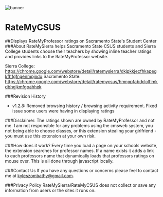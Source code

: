<img src="http://imgur.com/oq1hzoi.png" alt="banner">

# RateMyCSUS
##Displays RateMyProfessor ratings on Sacramento State's Student Center
###About
RateMySierra helps Sacramento State CSUS students and Sierra College students choose their teachers by showing inline teacher ratings and provides links to the RateMyProfessor website.

Sierra College:   https://chrome.google.com/webstore/detail/ratemysierra/dkjpkkjecfhkapegkfhfgfngenmpjndo
Sacramento State: https://chrome.google.com/webstore/detail/ratemycsus/hmnppfabdclolfimkdbhgjkmfgoahhek

###Revision History
- v1.2.8: Removed browsing history / browsing activity requirement. Fixed issue some users were having in displaying ratings

###Disclaimer:
The ratings shown are owned by RateMyProfessor and not me.
I am not responsible for any problems using the cmsweb system, you not being able to choose classes, or this extension stealing your girlfriend - you must use this extension at your own risk.

###How does it work?
Every time you load a page on your schools website, the extension searches for professor names. If a name exists it adds a link to each professors name that dynamically loads that professors ratings on mouse over. This is all done through javascript locally. 

###Contact Us
If you have any questions or concerns please feel to contact me at kyleszombathy@gmail.com.

###Privacy Policy
RateMySierra/RateMyCSUS does not collect or save any information from users or the sites it runs on. 
